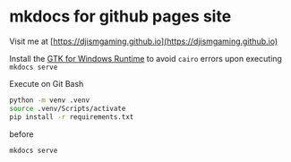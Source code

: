 # mkdocs for github pages site

Visit me at [https://djismgaming.github.io](https://djismgaming.github.io)

Install the [GTK for Windows Runtime](https://github.com/tschoonj/GTK-for-Windows-Runtime-Environment-Installer/releases) to avoid `cairo` errors upon executing `mkdocs serve`

Execute on Git Bash

``` bash
python -m venv .venv
source .venv/Scripts/activate
pip install -r requirements.txt
``` 

before 

``` bash
mkdocs serve
```